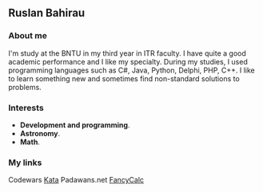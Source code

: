 ## Ruslan Bahirau

### About me

I'm study at the BNTU in my third year in ITR faculty. I have quite a good academic performance and I like my specialty. During my studies, I used programming languages such as C#, Java, Python, Delphi, PHP, C++.
I like to learn something new and sometimes find non-standard solutions to problems.

### Interests

  - **Development and programming**.
  - **Astronomy**.
  - **Math**.

### My links

Codewars [Kata](https://www.codewars.com/users/BahirauRuslan/completed)
Padawans.net [FancyCalc](https://github.com/BahirauRuslan/FancyCalc)

